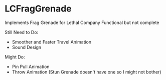 # LCFragGrenade
 Implements Frag Grenade for Lethal Company
 Functional but not complete

Still Need to Do:
- Smoother and Faster Travel Animation
- Sound Design

Might Do:
- Pin Pull Animation
- Throw Animation (Stun Grenade doesn't have one so I might not bother)
